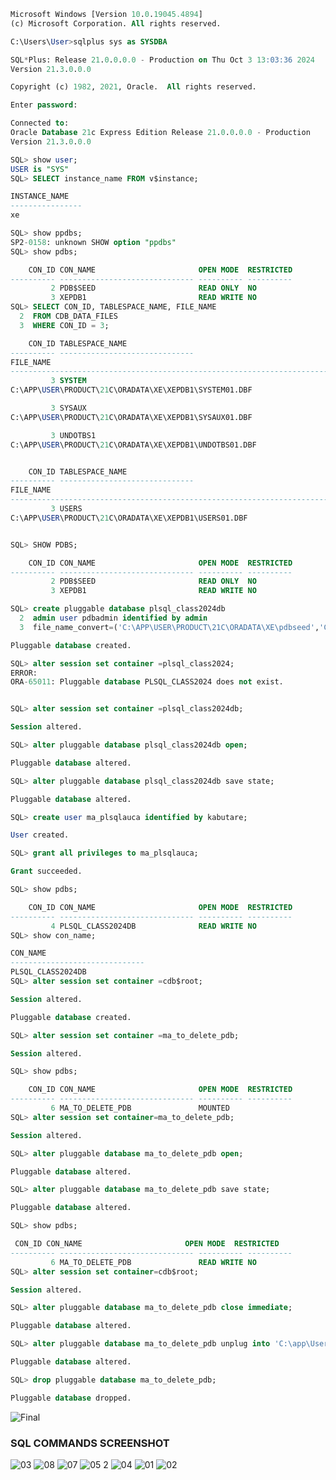 ```SQL
Microsoft Windows [Version 10.0.19045.4894]
(c) Microsoft Corporation. All rights reserved.

C:\Users\User>sqlplus sys as SYSDBA

SQL*Plus: Release 21.0.0.0.0 - Production on Thu Oct 3 13:03:36 2024
Version 21.3.0.0.0

Copyright (c) 1982, 2021, Oracle.  All rights reserved.

Enter password:

Connected to:
Oracle Database 21c Express Edition Release 21.0.0.0.0 - Production
Version 21.3.0.0.0

SQL> show user;
USER is "SYS"
SQL> SELECT instance_name FROM v$instance;

INSTANCE_NAME
----------------
xe

SQL> show ppdbs;
SP2-0158: unknown SHOW option "ppdbs"
SQL> show pdbs;

    CON_ID CON_NAME                       OPEN MODE  RESTRICTED
---------- ------------------------------ ---------- ----------
         2 PDB$SEED                       READ ONLY  NO
         3 XEPDB1                         READ WRITE NO
SQL> SELECT CON_ID, TABLESPACE_NAME, FILE_NAME
  2  FROM CDB_DATA_FILES
  3  WHERE CON_ID = 3;

    CON_ID TABLESPACE_NAME
---------- ------------------------------
FILE_NAME
--------------------------------------------------------------------------------
         3 SYSTEM
C:\APP\USER\PRODUCT\21C\ORADATA\XE\XEPDB1\SYSTEM01.DBF

         3 SYSAUX
C:\APP\USER\PRODUCT\21C\ORADATA\XE\XEPDB1\SYSAUX01.DBF

         3 UNDOTBS1
C:\APP\USER\PRODUCT\21C\ORADATA\XE\XEPDB1\UNDOTBS01.DBF


    CON_ID TABLESPACE_NAME
---------- ------------------------------
FILE_NAME
--------------------------------------------------------------------------------
         3 USERS
C:\APP\USER\PRODUCT\21C\ORADATA\XE\XEPDB1\USERS01.DBF


SQL> SHOW PDBS;

    CON_ID CON_NAME                       OPEN MODE  RESTRICTED
---------- ------------------------------ ---------- ----------
         2 PDB$SEED                       READ ONLY  NO
         3 XEPDB1                         READ WRITE NO

SQL> create pluggable database plsql_class2024db
  2  admin user pdbadmin identified by admin
  3  file_name_convert=('C:\APP\USER\PRODUCT\21C\ORADATA\XE\pdbseed','C:\APP\USER\PRODUCT\21C\ORADATA\XE\plsql_class2024');

Pluggable database created.

SQL> alter session set container =plsql_class2024;
ERROR:
ORA-65011: Pluggable database PLSQL_CLASS2024 does not exist.


SQL> alter session set container =plsql_class2024db;

Session altered.

SQL> alter pluggable database plsql_class2024db open;

Pluggable database altered.

SQL> alter pluggable database plsql_class2024db save state;

Pluggable database altered.

SQL> create user ma_plsqlauca identified by kabutare;

User created.

SQL> grant all privileges to ma_plsqlauca;

Grant succeeded.

SQL> show pdbs;

    CON_ID CON_NAME                       OPEN MODE  RESTRICTED
---------- ------------------------------ ---------- ----------
         4 PLSQL_CLASS2024DB              READ WRITE NO
SQL> show con_name;

CON_NAME
------------------------------
PLSQL_CLASS2024DB
SQL> alter session set container =cdb$root;

Session altered.

Pluggable database created.

SQL> alter session set container =ma_to_delete_pdb;

Session altered.

SQL> show pdbs;

    CON_ID CON_NAME                       OPEN MODE  RESTRICTED
---------- ------------------------------ ---------- ----------
         6 MA_TO_DELETE_PDB               MOUNTED
SQL> alter session set container=ma_to_delete_pdb;

Session altered.

SQL> alter pluggable database ma_to_delete_pdb open;

Pluggable database altered.

SQL> alter pluggable database ma_to_delete_pdb save state;

Pluggable database altered.

SQL> show pdbs;

 CON_ID CON_NAME                       OPEN MODE  RESTRICTED
---------- ------------------------------ ---------- ----------
         6 MA_TO_DELETE_PDB               READ WRITE NO
SQL> alter session set container=cdb$root;

Session altered.

SQL> alter pluggable database ma_to_delete_pdb close immediate;

Pluggable database altered.

SQL> alter pluggable database ma_to_delete_pdb unplug into 'C:\app\User\product\21c\admin\XE\dpdump\ma_to_delete_pdb.xml';

Pluggable database altered.

SQL> drop pluggable database ma_to_delete_pdb;

Pluggable database dropped.

```

![Final](https://github.com/user-attachments/assets/559f7de9-6e37-4b48-ab46-e978553db281)

### SQL COMMANDS SCREENSHOT



![03](https://github.com/user-attachments/assets/18e40f17-28c0-4323-9362-ae57aee886b0)
![08](https://github.com/user-attachments/assets/2f2e9c54-dc82-4135-a397-9c1368ad0d09)
![07](https://github.com/user-attachments/assets/f4263713-3e96-4bf3-adb1-07456439b863)
![05 2](https://github.com/user-attachments/assets/787b9d1c-ad5e-48cf-a956-3175b2b2befa)
![04](https://github.com/user-attachments/assets/4b97ffa2-e0ac-4113-bdbe-a83054370bc6)
![01](https://github.com/user-attachments/assets/6d6aee00-24e2-4278-81ec-b552ec5fe38d)
![02](https://github.com/user-attachments/assets/1145423b-cb85-4e01-8c3b-121a1c064a0d)


